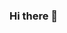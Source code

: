 ### Hi there 👋

<!--
**sayeeshwar01/sayeeshwar01** is a ✨ _special_ ✨ repository because its `README.md` (this file) appears on your GitHub profile.

Here are some ideas to get you started:

- 🔭 I’m currently working on a web3 product called TickEth (NFT ticketing platform, check it out on ticketh.io)
- 🌱 I’m currently learning advanced solidity
- 😄 Pronouns: ...
- :school_satchel: Currently studying IT in SSN College Of Engineering



